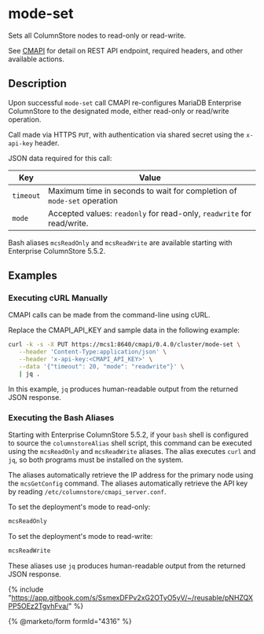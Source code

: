 # mode-set

Sets all ColumnStore nodes to read-only or read-write.

See [CMAPI](./) for detail on REST API endpoint, required headers, and other available actions.

## Description

Upon successful `mode-set` call CMAPI re-configures MariaDB Enterprise ColumnStore to the designated mode, either read-only or read/write operation.

Call made via HTTPS `PUT`, with authentication via shared secret using the `x-api-key` header.

JSON data required for this call:

| Key       | Value                                                                  |
| --------- | ---------------------------------------------------------------------- |
| `timeout` | Maximum time in seconds to wait for completion of `mode-set` operation |
| `mode`    | Accepted values: `readonly` for read-only, `readwrite` for read/write. |

Bash aliases `mcsReadOnly` and `mcsReadWrite` are available starting with Enterprise ColumnStore 5.5.2.

## Examples

### Executing cURL Manually

CMAPI calls can be made from the command-line using cURL.

Replace the CMAPI\_API\_KEY and sample data in the following example:

```bash
curl -k -s -X PUT https://mcs1:8640/cmapi/0.4.0/cluster/mode-set \
   --header 'Content-Type:application/json' \
   --header 'x-api-key:<CMAPI_API_KEY>' \
   --data '{"timeout": 20, "mode": "readwrite"}' \
   | jq .
```

In this example, `jq` produces human-readable output from the returned JSON response.

### Executing the Bash Aliases

Starting with Enterprise ColumnStore 5.5.2, if your `bash` shell is configured to source the `columnstoreAlias` shell script, this command can be executed using the `mcsReadOnly` and `mcsReadWrite` aliases. The alias executes `curl` and `jq`, so both programs must be installed on the system.

The aliases automatically retrieve the IP address for the primary node using the `mcsGetConfig` command. The aliases automatically retrieve the API key by reading `/etc/columnstore/cmapi_server.conf`.

To set the deployment's mode to read-only:

```bash
mcsReadOnly
```

To set the deployment's mode to read-write:

```bash
mcsReadWrite
```

These aliases use `jq` produces human-readable output from the returned JSON response.

{% include "https://app.gitbook.com/s/SsmexDFPv2xG2OTyO5yV/~/reusable/pNHZQXPP5OEz2TgvhFva/" %}

{% @marketo/form formId="4316" %}
